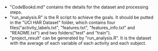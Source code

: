 * "CodeBookd.md" contains the details for the dataset and processing steps.
* "run_analysis.R" is the R script to achieve the goals. It should be putted in the "UCI HAR Dataset" folder, which contains four files("activity_labels.txt", "features.txt", "features_info.txt" and "README.txt") and two folders("test" and "train").
* "project_result" can be generated by "run_analysis.R". It is the dataset with the average of each variable of each activity and each subject.
